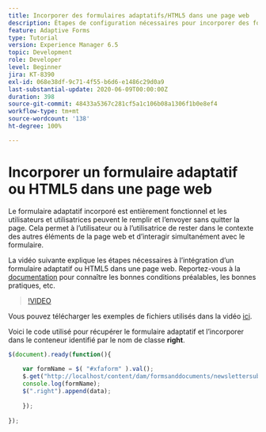 ```yaml
---
title: Incorporer des formulaires adaptatifs/HTML5 dans une page web
description: Étapes de configuration nécessaires pour incorporer des formulaires adaptatifs ou HTML5 dans une page web non AEM.
feature: Adaptive Forms
type: Tutorial
version: Experience Manager 6.5
topic: Development
role: Developer
level: Beginner
jira: KT-8390
exl-id: 068e38df-9c71-4f55-b6d6-e1486c29d0a9
last-substantial-update: 2020-06-09T00:00:00Z
duration: 398
source-git-commit: 48433a5367c281cf5a1c106b08a1306f1b0e8ef4
workflow-type: tm+mt
source-wordcount: '138'
ht-degree: 100%

---
```


# Incorporer un formulaire adaptatif ou HTML5 dans une page web

Le formulaire adaptatif incorporé est entièrement fonctionnel et les utilisateurs et utilisatrices peuvent le remplir et l’envoyer sans quitter la page. Cela permet à l’utilisateur ou à l’utilisatrice de rester dans le contexte des autres éléments de la page web et d’interagir simultanément avec le formulaire.

La vidéo suivante explique les étapes nécessaires à l’intégration d’un formulaire adaptatif ou HTML5 dans une page web.
Reportez-vous à la [documentation](https://experienceleague.adobe.com/docs/experience-manager-65/forms/adaptive-forms-basic-authoring/embed-adaptive-form-external-web-page.html?lang=fr) pour connaître les bonnes conditions préalables, les bonnes pratiques, etc.
>[!VIDEO](https://video.tv.adobe.com/v/335893?quality=12&learn=on)

Vous pouvez télécharger les exemples de fichiers utilisés dans la vidéo [ici](assets/embedding-af-web-page.zip).

Voici le code utilisé pour récupérer le formulaire adaptatif et l’incorporer dans le conteneur identifié par le nom de classe **right**.

```javascript
$(document).ready(function(){
  
    var formName = $( "#xfaform" ).val();
    $.get("http://localhost/content/dam/formsanddocuments/newslettersubscription/jcr:content?wcmmode=disabled", function(data, status){
    console.log(formName);
    $(".right").append(data);
      
    });
  
});
```
